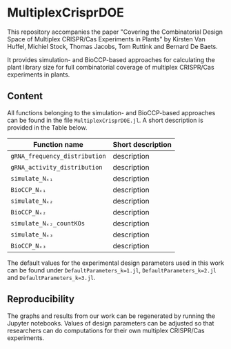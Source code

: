 # MultiplexCrisprDOE
This repository accompanies the paper "Covering the Combinatorial Design Space of Multiplex CRISPR/Cas Experiments in Plants" by Kirsten Van Huffel, Michiel Stock, Thomas Jacobs, Tom Ruttink and Bernard De Baets.

It provides simulation- and BioCCP-based approaches for calculating the plant library size for full combinatorial coverage of multiplex CRISPR/Cas experiments in plants.

## Content
All functions belonging to the simulation- and BioCCP-based approaches can be found in the file `MultiplexCrisprDOE.jl`. A short description is provided in the Table below.

Function name    | Short description
---------------- | -----------------
`gRNA_frequency_distribution`        | description  
`gRNA_activity_distribution`      | description 
`simulate_Nₓ₁`         | description
`BioCCP_Nₓ₁` | description
`simulate_Nₓ₂`      | description
`BioCCP_Nₓ₂`         | description
`simulate_Nₓ₂_countKOs` | description
`simulate_Nₓ₃` | description
`BioCCP_Nₓ₃` | description

The default values for the experimental design parameters used in this work can be found under `DefaultParameters_k=1.jl`, `DefaultParameters_k=2.jl` and `DefaultParameters_k=3.jl`.

## Reproducibility
The graphs and results from our work can be regenerated by running the Jupyter notebooks. Values of design parameters can be adjusted so that researchers can do computations for their own multiplex CRISPR/Cas experiments.
